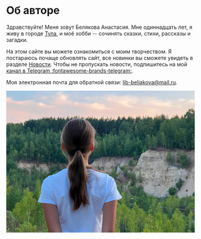 # Об авторе

Здравствуйте! Меня зовут Белякова Анастасия. Мне одиннадцать лет, я живу в городе [Тула](https://ru.wikipedia.org/wiki/%D0%A2%D1%83%D0%BB%D0%B0), и моё хобби -- сочинять сказки, стихи, рассказы и загадки.

На этом сайте вы можете ознакомиться с моим творчеством. Я постараюсь почаще обновлять сайт, все новинки вы сможете увидеть в разделе [Новости](news.md). Чтобы не пропускать новости, подпишитесь на мой [канал в Telegram :fontawesome-brands-telegram:](https://t.me/lib_beliakova).

Моя электронная почта для обратной связи: lib-beliakova@mail.ru.

![Автор](images/author.jpg)
